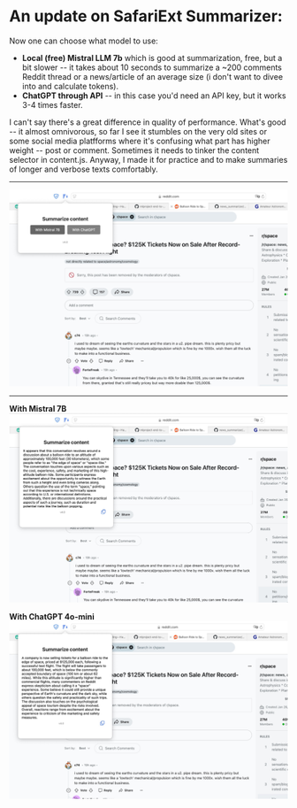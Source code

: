 # An update on SafariExt Summarizer:

Now one can choose what model to use: 
- **Local (free) Mistral LLM 7b** which is good at summarization, free, but a bit slower -- it takes about 10 seconds to summarize a ~200 comments Reddit thread or a news/article of an average size (i don't want to divee into and calculate tokens).
- **ChatGPT through API** -- in this case you'd need an API key, but it works 3-4 times faster.

I can't say there's a great difference in quality of performance. What's good -- it almost omnivorous, so far I see  it stumbles on the very old sites or some social media platfforms where it's confusing what part has higher weight -- post or comment. Sometimes it needs to tinker the content selector in content.js. Anyway, I made it for practice and to make summaries of longer and verbose texts comfortably.


----------------
![content summarizer](Balloon_Ride_to_Space_1.jpg)


---------------
**With Mistral 7B**
![content summarizer](Balloon_Ride_to_Space_Mistral.jpg)

**With ChatGPT 4o-mini**
![content summarizer](Balloon_Ride_to_Space_GPT.jpg)
